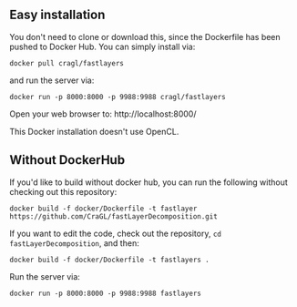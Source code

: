 ## Easy installation

You don't need to clone or download this, since the Dockerfile has been pushed to Docker Hub. You can simply install via:

    docker pull cragl/fastlayers

and run the server via:

    docker run -p 8000:8000 -p 9988:9988 cragl/fastlayers

Open your web browser to: http://localhost:8000/

This Docker installation doesn't use OpenCL.

## Without DockerHub

If you'd like to build without docker hub, you can run the following without checking out this repository:

    docker build -f docker/Dockerfile -t fastlayer https://github.com/CraGL/fastLayerDecomposition.git

If you want to edit the code, check out the repository, `cd fastLayerDecomposition`, and then:

    docker build -f docker/Dockerfile -t fastlayers .

Run the server via:

    docker run -p 8000:8000 -p 9988:9988 fastlayers
